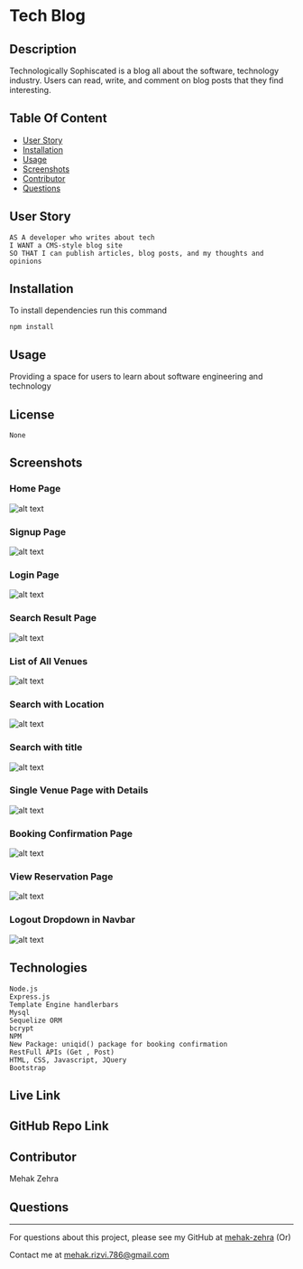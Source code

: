 # Tech Blog
  ## Description  
  Technologically Sophiscated is a blog all about the software, technology industry. Users can read, write, and comment on blog posts that they find interesting. 

  ## Table Of Content  
  * [User Story](#userstory)
  * [Installation](#installation)
  * [Usage](#usage)
  * [Screenshots](#screeshots)
  * [Contributor](#contributor)
  * [Questions](#questions)

  ## User Story
    AS A developer who writes about tech
    I WANT a CMS-style blog site
    SO THAT I can publish articles, blog posts, and my thoughts and opinions

 ## Installation  
  To install dependencies run this command 

  ```npm install```

  ## Usage  
  Providing a space for users to learn about software engineering and technology


  ## License  
    None

## Screenshots
### Home Page
  ![alt text](./public/assets/images/screenshots/homepage.png)
### Signup Page
  ![alt text](./public/assets/images/screenshots/signup.png)
### Login Page
  ![alt text](./public/assets/images/screenshots/login.png)
### Search Result Page
  ![alt text](./public/assets/images/screenshots/search-page.png)

### List of All Venues
![alt text](./public/assets/images/screenshots/list-venues.png)

### Search with Location
![alt text](./public/assets/images/screenshots/location.png)

### Search with title
![alt text](./public/assets/images/screenshots/title-search.png)

### Single Venue Page with Details
![alt text](./public/assets/images/screenshots/single-venue.png)

### Booking Confirmation Page
![alt text](./public/assets/images/screenshots/confirmation.png)

### View Reservation Page
![alt text](./public/assets/images/screenshots/reservation.png)

### Logout Dropdown in Navbar
![alt text](./public/assets/images/screenshots/logout-dropdown.png)

  ## Technologies

    Node.js 
    Express.js
    Template Engine handlerbars
    Mysql 
    Sequelize ORM
    bcrypt
    NPM
    New Package: uniqid() package for booking confirmation
    RestFull APIs (Get , Post)
    HTML, CSS, Javascript, JQuery
    Bootstrap

## Live Link


## GitHub Repo Link


  ## Contributor  
  Mehak Zehra 

  ## Questions  
  - - -
  For questions about this project, please see my GitHub at [mehak-zehra](https://github.com/mehak-zehra)  (Or) 

  Contact me at mehak.rizvi.786@gmail.com